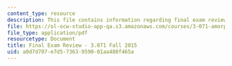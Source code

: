 ```yaml
---
content_type: resource
description: This file contains information regarding final exam review.
file: https://ol-ocw-studio-app-qa.s3.amazonaws.com/courses/3-071-amorphous-materials-fall-2015/a0d7d707e7d57363959001aa480f465a_MIT3_071F14_FinalReview.pdf
file_type: application/pdf
resourcetype: Document
title: Final Exam Review - 3.071 Fall 2015
uid: a0d7d707-e7d5-7363-9590-01aa480f465a
---
```

